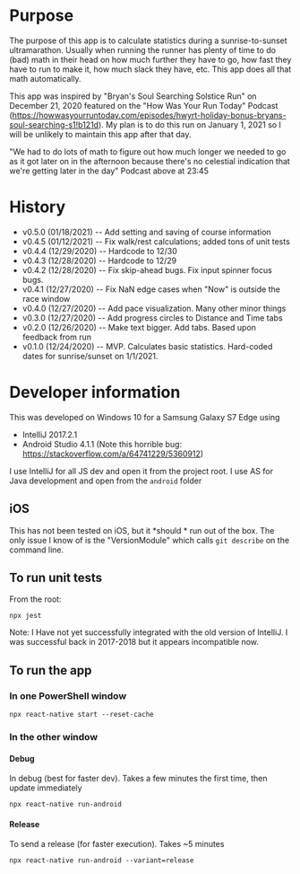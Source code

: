 # Purpose
The purpose of this app is to calculate statistics during a sunrise-to-sunset ultramarathon. Usually when
running the runner has plenty of time to do (bad) math in their head on how much further they have to
go, how fast they have to run to make it, how much slack they have, etc. This app does all that math
automatically.

This app was inspired by "Bryan's Soul Searching Solstice Run" on December 21, 2020 featured on the "How Was Your Run 
Today" Podcast (https://howwasyourruntoday.com/episodes/hwyrt-holiday-bonus-bryans-soul-searching-s1!b121d). My plan is 
to do this run on January 1, 2021 so I will be unlikely to maintain this app after that day. 

"We had to do lots of math to figure out how much longer we needed to go as it got later on in the afternoon because
there's no celestial indication that we're getting later in the day"
Podcast above at 23:45

# History
* v0.5.0 (01/18/2021) -- Add setting and saving of course information
* v0.4.5 (01/12/2021) -- Fix walk/rest calculations; added tons of unit tests
* v0.4.4 (12/29/2020) -- Hardcode to 12/30
* v0.4.3 (12/28/2020) -- Hardcode to 12/29
* v0.4.2 (12/28/2020) -- Fix skip-ahead bugs. Fix input spinner focus bugs. 
* v0.4.1 (12/27/2020) -- Fix NaN edge cases when "Now" is outside the race window
* v0.4.0 (12/27/2020) -- Add pace visualization. Many other minor things
* v0.3.0 (12/27/2020) -- Add progress circles to Distance and Time tabs
* v0.2.0 (12/26/2020) -- Make text bigger. Add tabs. Based upon feedback from run
* v0.1.0 (12/24/2020) -- MVP. Calculates basic statistics. Hard-coded dates for sunrise/sunset on 1/1/2021. 


# Developer information
This was developed on Windows 10 for a Samsung Galaxy S7 Edge using 
* IntelliJ 2017.2.1
* Android Studio 4.1.1  (Note this horrible bug: https://stackoverflow.com/a/64741229/5360912)

I use IntelliJ for all JS dev and open it from the project root. I use AS for Java development and open from the `android` folder

## iOS
This has not been tested on iOS, but it *should * run out of the box. The only issue I know of is the "VersionModule" 
which calls `git describe` on the command line. 

## To run unit tests
From the root:
```
npx jest
```
Note: I Have not yet successfully integrated with the old version of IntelliJ. I was successful back in 2017-2018 but it
appears incompatible now. 

## To run the app
### In one PowerShell window
```
npx react-native start --reset-cache
```

### In the other window

#### Debug
In debug (best for faster dev). Takes a few minutes the first time, then update immediately

```
npx react-native run-android
```

#### Release
To send a release (for faster execution). Takes ~5 minutes

```
npx react-native run-android --variant=release
```